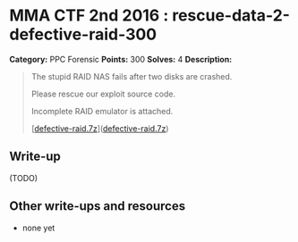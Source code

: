 # MMA CTF 2nd 2016 : rescue-data-2-defective-raid-300

**Category:** PPC Forensic
**Points:** 300
**Solves:** 4
**Description:**

> The stupid RAID NAS fails after two disks are crashed.
> 
> Please rescue our exploit source code.
> 
> 
> Incomplete RAID emulator is attached.
> 
> 
> [[defective-raid.7z](./defective-raid.7z)]([defective-raid.7z](./defective-raid.7z))


## Write-up

(TODO)

## Other write-ups and resources

* none yet
